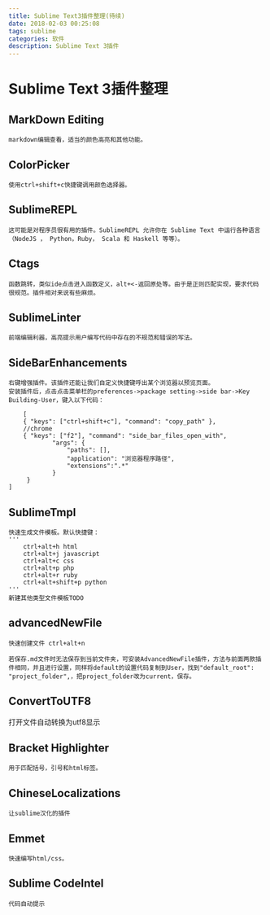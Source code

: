 ```yaml
---
title: Sublime Text3插件整理(待续)
date: 2018-02-03 00:25:08
tags: sublime
categories: 软件
description: Sublime Text 3插件
---
```

# Sublime Text 3插件整理

## MarkDown Editing
    markdown编辑查看，适当的颜色高亮和其他功能。 
<!--more-->
## ColorPicker
    使用ctrl+shift+c快捷键调用颜色选择器。

## SublimeREPL
    这可能是对程序员很有用的插件。SublimeREPL 允许你在 Sublime Text 中运行各种语言（NodeJS ， Python，Ruby， Scala 和 Haskell 等等）。

## Ctags
    函数跳转，类似ide点击进入函数定义，alt+<-返回原处等。由于是正则匹配实现，要求代码很规范。插件相对来说有些麻烦。

## SublimeLinter
    前端编辑利器，高亮提示用户编写代码中存在的不规范和错误的写法。

## SideBarEnhancements
    右键增强插件。该插件还能让我们自定义快捷键呼出某个浏览器以预览页面。
    安装插件后，点击点击菜单栏的preferences->package setting->side bar->Key Building-User，键入以下代码：
```
    [   
    { "keys": ["ctrl+shift+c"], "command": "copy_path" },
    //chrome
    { "keys": ["f2"], "command": "side_bar_files_open_with",
            "args": {
                "paths": [],
                "application": "浏览器程序路径",
                "extensions":".*"
            }
     }
]
```
## SublimeTmpl
    快速生成文件模板。默认快捷键：
    '''
        ctrl+alt+h html
        ctrl+alt+j javascript
        ctrl+alt+c css
        ctrl+alt+p php
        ctrl+alt+r ruby
        ctrl+alt+shift+p python
    '''
    新建其他类型文件模板TODO

## advancedNewFile
    快速创建文件 ctrl+alt+n  

    若保存.md文件时无法保存到当前文件夹，可安装AdvancedNewFile插件，方法与前面两款插件相同，并且进行设置，同样将default的设置代码复制到User，找到"default_root": "project_folder",，把project_folder改为current，保存。

## ConvertToUTF8
打开文件自动转换为utf8显示

## Bracket Highlighter
    用于匹配括号，引号和html标签。

## ChineseLocalizations
    让sublime汉化的插件

## Emmet
    快速编写html/css。

## Sublime CodeIntel 
    代码自动提示